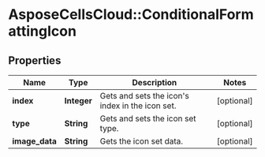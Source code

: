 # AsposeCellsCloud::ConditionalFormattingIcon

## Properties
Name | Type | Description | Notes
------------ | ------------- | ------------- | -------------
**index** | **Integer** | Gets and sets the icon&#39;s index in the icon set.              | [optional] 
**type** | **String** | Gets and sets the icon set type.              | [optional] 
**image_data** | **String** | Gets the icon set data.              | [optional] 


